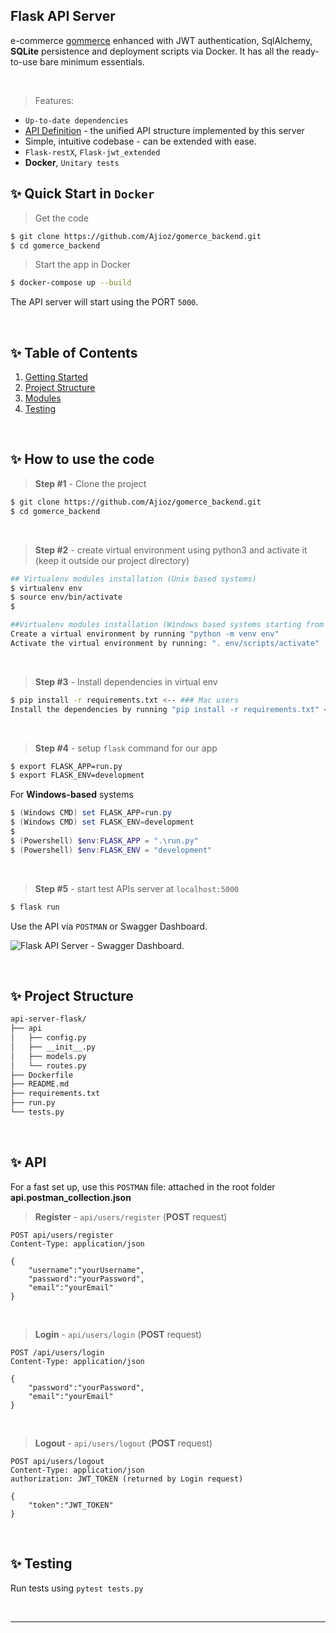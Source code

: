 ## Flask API Server

e-commerce [gommerce](https://github.com/Ajioz/gomerce_backend.git) enhanced with JWT authentication, SqlAlchemy, **SQLite** persistence and deployment scripts via Docker. It has all the ready-to-use bare minimum essentials.

<br />

> Features:

- `Up-to-date dependencies`
- [API Definition](https://docs.appseed.us/boilerplate-code/api-unified-definition) - the unified API structure implemented by this server
- Simple, intuitive codebase - can be extended with ease.
- `Flask-restX`, `Flask-jwt_extended`
- **Docker**, `Unitary tests`

## ✨ Quick Start in `Docker`

> Get the code

```bash
$ git clone https://github.com/Ajioz/gomerce_backend.git
$ cd gomerce_backend
```

> Start the app in Docker

```bash
$ docker-compose up --build
```

The API server will start using the PORT `5000`.

<br />

## ✨ Table of Contents

1. [Getting Started](#getting-started)
2. [Project Structure](#project-structure)
3. [Modules](#modules)
4. [Testing](#testing)

<br />

## ✨ How to use the code

> **Step #1** - Clone the project

```bash
$ git clone https://github.com/Ajioz/gomerce_backend.git
$ cd gomerce_backend
```

<br />

> **Step #2** - create virtual environment using python3 and activate it (keep it outside our project directory)

```bash
## Virtualenv modules installation (Unix based systems)
$ virtualenv env
$ source env/bin/activate
$

##Virtualenv modules installation (Windows based systems starting from python 3)
Create a virtual environment by running "python -m venv env"
Activate the virtual environment by running: ". env/scripts/activate"
```

<br />

> **Step #3** - Install dependencies in virtual env

```bash
$ pip install -r requirements.txt <-- ### Mac users
Install the dependencies by running "pip install -r requirements.txt" <-- ### Windows users
```

<br />

> **Step #4** - setup `flask` command for our app

```bash
$ export FLASK_APP=run.py
$ export FLASK_ENV=development
```

For **Windows-based** systems

```powershell
$ (Windows CMD) set FLASK_APP=run.py
$ (Windows CMD) set FLASK_ENV=development
$
$ (Powershell) $env:FLASK_APP = ".\run.py"
$ (Powershell) $env:FLASK_ENV = "development"
```

<br />

> **Step #5** - start test APIs server at `localhost:5000`

```bash
$ flask run
```

Use the API via `POSTMAN` or Swagger Dashboard.

![Flask API Server - Swagger Dashboard.](https://user-images.githubusercontent.com/51070104/141950891-ea315fca-24c2-4929-841c-38fb950a478d.png)

<br />

## ✨ Project Structure

```bash
api-server-flask/
├── api
│   ├── config.py
│   ├── __init__.py
│   ├── models.py
│   └── routes.py
├── Dockerfile
├── README.md
├── requirements.txt
├── run.py
└── tests.py
```

<br />

## ✨ API

For a fast set up, use this `POSTMAN` file: attached in the root folder **api.postman_collection.json**

> **Register** - `api/users/register` (**POST** request)

```
POST api/users/register
Content-Type: application/json

{
    "username":"yourUsername",
    "password":"yourPassword",
    "email":"yourEmail"
}
```

<br />

> **Login** - `api/users/login` (**POST** request)

```
POST /api/users/login
Content-Type: application/json

{
    "password":"yourPassword",
    "email":"yourEmail"
}
```

<br />

> **Logout** - `api/users/logout` (**POST** request)

```
POST api/users/logout
Content-Type: application/json
authorization: JWT_TOKEN (returned by Login request)

{
    "token":"JWT_TOKEN"
}
```

<br />

## ✨ Testing

Run tests using `pytest tests.py`

<br />

---
